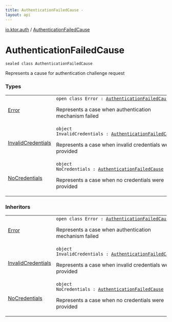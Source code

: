 ```yaml
---
title: AuthenticationFailedCause - 
layout: api
---
```


<div class='api-docs-breadcrumbs'><a href="../index.html">io.ktor.auth</a> / <a href="./index.html">AuthenticationFailedCause</a></div>

# AuthenticationFailedCause

<div class="signature"><code><span class="keyword">sealed</span> <span class="keyword">class </span><span class="identifier">AuthenticationFailedCause</span></code></div>

Represents a cause for authentication challenge request

### Types

<table class="api-docs-table">
<tbody>
<tr>
<td markdown="1">

<a href="-error/index.html">Error</a>


</td>
<td markdown="1">
<div class="signature"><code><span class="keyword">open</span> <span class="keyword">class </span><span class="identifier">Error</span>&nbsp;<span class="symbol">:</span>&nbsp;<a href="./index.md"><span class="identifier">AuthenticationFailedCause</span></a></code></div>

Represents a case when authentication mechanism failed


</td>
</tr>
<tr>
<td markdown="1">

<a href="-invalid-credentials.html">InvalidCredentials</a>


</td>
<td markdown="1">
<div class="signature"><code><span class="keyword">object </span><span class="identifier">InvalidCredentials</span>&nbsp;<span class="symbol">:</span>&nbsp;<a href="./index.md"><span class="identifier">AuthenticationFailedCause</span></a></code></div>

Represents a case when invalid credentials were provided


</td>
</tr>
<tr>
<td markdown="1">

<a href="-no-credentials.html">NoCredentials</a>


</td>
<td markdown="1">
<div class="signature"><code><span class="keyword">object </span><span class="identifier">NoCredentials</span>&nbsp;<span class="symbol">:</span>&nbsp;<a href="./index.md"><span class="identifier">AuthenticationFailedCause</span></a></code></div>

Represents a case when no credentials were provided


</td>
</tr>
</tbody>
</table>

### Inheritors

<table class="api-docs-table">
<tbody>
<tr>
<td markdown="1">

<a href="-error/index.html">Error</a>


</td>
<td markdown="1">
<div class="signature"><code><span class="keyword">open</span> <span class="keyword">class </span><span class="identifier">Error</span>&nbsp;<span class="symbol">:</span>&nbsp;<a href="./index.md"><span class="identifier">AuthenticationFailedCause</span></a></code></div>

Represents a case when authentication mechanism failed


</td>
</tr>
<tr>
<td markdown="1">

<a href="-invalid-credentials.html">InvalidCredentials</a>


</td>
<td markdown="1">
<div class="signature"><code><span class="keyword">object </span><span class="identifier">InvalidCredentials</span>&nbsp;<span class="symbol">:</span>&nbsp;<a href="./index.md"><span class="identifier">AuthenticationFailedCause</span></a></code></div>

Represents a case when invalid credentials were provided


</td>
</tr>
<tr>
<td markdown="1">

<a href="-no-credentials.html">NoCredentials</a>


</td>
<td markdown="1">
<div class="signature"><code><span class="keyword">object </span><span class="identifier">NoCredentials</span>&nbsp;<span class="symbol">:</span>&nbsp;<a href="./index.md"><span class="identifier">AuthenticationFailedCause</span></a></code></div>

Represents a case when no credentials were provided


</td>
</tr>
</tbody>
</table>
